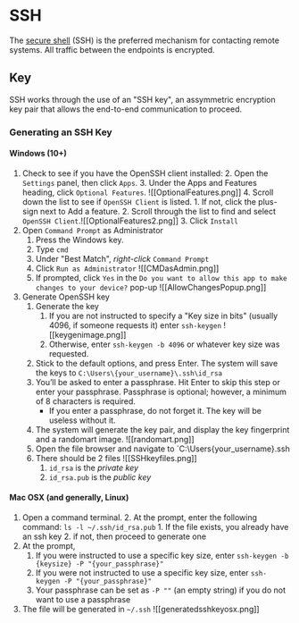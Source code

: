 # SSH

The [secure shell](https://en.wikipedia.org/wiki/Secure_Shell) (SSH) is the preferred mechanism for contacting remote systems.  All traffic between the endpoints is encrypted.

## Key
SSH works through the use of an "SSH key", an assymmetric encryption key pair that allows the end-to-end communication to proceed.

### Generating an SSH Key

#### Windows (10+)
1. Check to see if you have the OpenSSH client installed:
	2. Open the `Settings` panel, then click `Apps`.
	3. Under the Apps and Features heading, click `Optional Features`. ![[OptionalFeatures.png]]
	4. Scroll down the list to see if `OpenSSH Client` is listed.
		1. If not, click the plus-sign next to Add a feature.
		2. Scroll through the list to find and select `OpenSSH Client`.![[OptionalFeatures2.png]]
		3. Click `Install`
2. Open `Command Prompt` as Administrator
	1. Press the Windows key.
	2. Type `cmd`
	3. Under "Best Match", _right-click_ `Command Prompt`
	4. Click `Run as Administrator` ![[CMDasAdmin.png]]
	5.  If prompted, click `Yes` in the `Do you want to allow this app to make changes to your device?` pop-up ![[AllowChangesPopup.png]]
3.  Generate OpenSSH key
	1.  Generate the key
		1. If you are not instructed to specify a "Key size in bits" (usually 4096, if someone requests it)  enter `ssh-keygen` ![[keygenimage.png]]
		2. Otherwise, enter `ssh-keygen -b 4096` or whatever key size was requested.
	2. Stick to the default options, and press Enter. The system will save the keys to `C:\Users\{your_username}\.ssh\id_rsa`
	3.  You’ll be asked to enter a passphrase. Hit Enter to skip this step or enter your passphrase. Passphrase is optional; however, a minimum of 8 characters is required.
		- If you enter a passphrase, do not forget it. The key will be useless without it.
	4. The system will generate the key pair, and display the key fingerprint and a randomart image. ![[randomart.png]]
	5. Open the file browser and navigate to `C:\Users\{your_username}\.ssh
	6. There should be 2 files ![[SSHkeyfiles.png]]
		1. `id_rsa` is the _private key_ 
		2. `id_rsa.pub` is the _public key_

#### Mac OSX (and generally, Linux)

1.  Open a command terminal.
	2.  At the prompt, enter the following command: `ls -l ~/.ssh/id_rsa.pub`
		1.  If the file exists, you already have an ssh key
		2.  if not, then proceed to generate one
2.  At the prompt,
	1.  If you were instructed to use a specific key size, enter  `ssh-keygen -b {keysize} -P "{your_passphrase}"` 
	2.  If you were not instructed to use a specific key size, enter `ssh-keygen -P "{your_passphrase}"` 
	3.  Your passphrase can be set as `-P ""` (an empty string) if you do not want to use a passphrase
3.  The file will be generated in `~/.ssh` ![[generatedsshkeyosx.png]]
